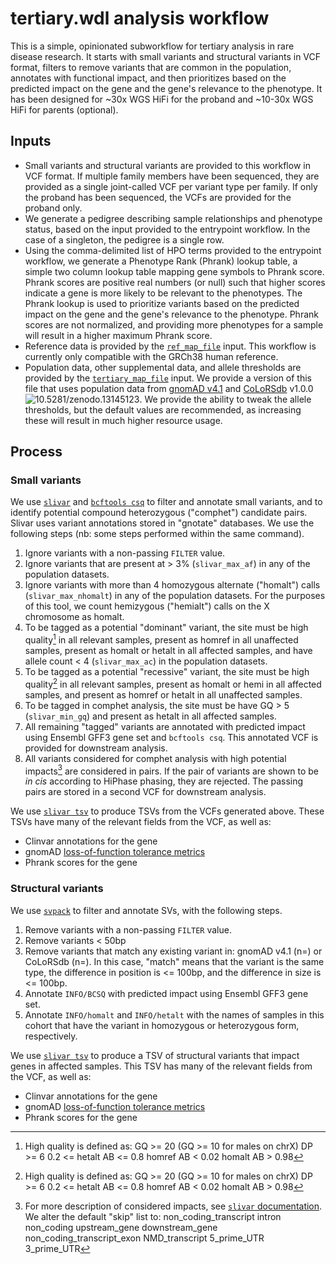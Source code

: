 # tertiary.wdl analysis workflow

This is a simple, opinionated subworkflow for tertiary analysis in rare disease research.  It starts with small variants and structural variants in VCF format, filters to remove variants that are common in the population, annotates with functional impact, and then prioritizes based on the predicted impact on the gene and the gene's relevance to the phenotype.  It has been designed for ~30x WGS HiFi for the proband and ~10-30x WGS HiFi for parents (optional).

## Inputs

- Small variants and structural variants are provided to this workflow in VCF format.  If multiple family members have been sequenced, they are provided as a single joint-called VCF per variant type per family.  If only the proband has been sequenced, the VCFs are provided for the proband only.
- We generate a pedigree describing sample relationships and phenotype status, based on the input provided to the entrypoint workflow.  In the case of a singleton, the pedigree is a single row.
- Using the comma-delimited list of HPO terms provided to the entrypoint workflow, we generate a Phenotype Rank (Phrank) lookup table, a simple two column lookup table mapping gene symbols to Phrank score.  Phrank scores are positive real numbers (or null) such that higher scores indicate a gene is more likely to be relevant to the phenotypes.  The Phrank lookup is used to prioritize variants based on the predicted impact on the gene and the gene's relevance to the phenotype.  Phrank scores are not normalized, and providing more phenotypes for a sample will result in a higher maximum Phrank score.
- Reference data is provided by the [`ref_map_file`](./ref_map) input.  This workflow is currently only compatible with the GRCh38 human reference.
- Population data, other supplemental data, and allele thresholds are provided by the [`tertiary_map_file`](./tertiary_map) input.  We provide a version of this file that uses population data from [gnomAD v4.1](https://gnomad.broadinstitute.org/news/2024-05-gnomad-v4-1-updates/) and [CoLoRSdb](https://colorsdb.org) v1.0.0 ![10.5281/zenodo.13145123](https://zenodo.org/badge/DOI/10.5281/zenodo.13145123.svg "10.5281/zenodo.13145123").  We provide the ability to tweak the allele thresholds, but the default values are recommended, as increasing these will result in much higher resource usage.

## Process

### Small variants

We use [`slivar`](https://github.com/brentp/slivar) and [`bcftools csq`](https://samtools.github.io/bcftools/howtos/csq-calling.html) to filter and annotate small variants, and to identify potential compound heterozygous ("comphet") candidate pairs.  Slivar uses variant annotations stored in "gnotate" databases.  We use the following steps (nb: some steps performed within the same command).

1. Ignore variants with a non-passing `FILTER` value.
2. Ignore variants that are present at > 3% (`slivar_max_af`) in any of the population datasets.
3. Ignore variants with more than 4 homozygous alternate ("homalt") calls (`slivar_max_nhomalt`) in any of the population datasets.  For the purposes of this tool, we count hemizygous ("hemialt") calls on the X chromosome as homalt.
4. To be tagged as a potential "dominant" variant, the site must be high quality[^1] in all relevant samples, present as homref in all unaffected samples, present as homalt or hetalt in all affected samples, and have allele count < 4 (`slivar_max_ac`) in the population datasets.
5. To be tagged as a potential "recessive" variant, the site must be high quality[^1] in all relevant samples, present as homalt or hemi in all affected samples, and present as homref or hetalt in all unaffected samples.
6. To be tagged in comphet analysis, the site must be have GQ > 5 (`slivar_min_gq`) and present as hetalt in all affected samples.
7. All remaining "tagged" variants are annotated with predicted impact using Ensembl GFF3 gene set and `bcftools csq`.  This annotated VCF is provided for downstream analysis.
8. All variants considered for comphet analysis with high potential impacts[^2] are considered in pairs.  If the pair of variants are shown to be _in cis_ according to HiPhase phasing, they are rejected.  The passing pairs are stored in a second VCF for downstream analysis.

We use [`slivar tsv`](https://github.com/brentp/slivar/wiki/tsv:-creating-a-spreadsheet-from-a-filtered-VCF) to produce TSVs from the VCFs generated above.  These TSVs have many of the relevant fields from the VCF, as well as:

- Clinvar annotations for the gene
- gnomAD [loss-of-function tolerance metrics](https://gnomad.broadinstitute.org/downloads#v2-lof-curation-results)
- Phrank scores for the gene

### Structural variants

We use [`svpack`](https://github.com/PacificBiosciences/svpack) to filter and annotate SVs, with the following steps.

1. Remove variants with a non-passing `FILTER` value.
2. Remove variants < 50bp
3. Remove variants that match any existing variant in: gnomAD v4.1 (n=) or CoLoRSdb (n=).  In this case, "match" means that the variant is the same type, the difference in position is <= 100bp, and the difference in size is <= 100bp.
4. Annotate `INFO/BCSQ` with predicted impact using Ensembl GFF3 gene set.
5. Annotate `INFO/homalt` and `INFO/hetalt` with the names of samples in this cohort that have the variant in homozygous or heterozygous form, respectively.

We use [`slivar tsv`](https://github.com/brentp/slivar/wiki/tsv:-creating-a-spreadsheet-from-a-filtered-VCF) to produce a TSV of structural variants that impact genes in affected samples.  This TSV has many of the relevant fields from the VCF, as well as:

- Clinvar annotations for the gene
- gnomAD [loss-of-function tolerance metrics](https://gnomad.broadinstitute.org/downloads#v2-lof-curation-results)
- Phrank scores for the gene

[^1]: High quality is defined as:
  GQ >= 20 (GQ >= 10 for males on chrX)
  DP >= 6
  0.2 <= hetalt AB <= 0.8
  homref AB < 0.02
  homalt AB > 0.98
[^2]: For more description of considered impacts, see [`slivar` documentation](https://github.com/brentp/slivar/wiki/compound-heterozygotes).  We alter the default "skip" list to:
  non_coding_transcript
  intron
  non_coding
  upstream_gene
  downstream_gene
  non_coding_transcript_exon
  NMD_transcript
  5_prime_UTR
  3_prime_UTR
